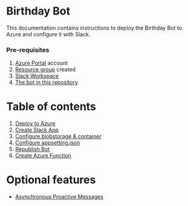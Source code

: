# Birthday Bot  

This documentation contains instructions to deploy the Birthday Bot to Azure and configure it with Slack.
### Pre-requisites

1. [Azure Portal](https://portal.azure.com) account
1. [Resource group](https://docs.microsoft.com/en-us/azure/azure-resource-manager/management/manage-resource-groups-portal#create-resource-groups) created
1. [Slack Workspace](https://slack.com/get-started#/create)
1. [The bot in this repository](../birthday-bot)

# Table of contents

<!--ts-->
   1. [Deploy to Azure](DeployAzurePortal.md#deploy-to-azure)
   1. [Create Slack App](SlackApp.md#create-slack-app)
   1. [Configure blobstorage & container  ](Blobstorage&Container.md#configure-blob-storage--container)
   1. [Configure appsetting.json](ConfigureAppsettings.md#configure-appsettingsjson)
   1. [Republish Bot](RepublishBot.md#republish-bot)
   1. [Create Azure Function](AzureFunction.md#create-azure-function)
<!--te-->

# Optional features 

- [Asynchronous Proactive Messages](AzureQueue.md#azure-queue)



